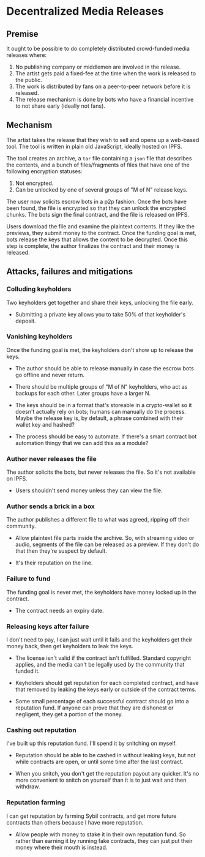 Decentralized Media Releases
============================

Premise
-------

It ought to be possible to do completely distributed crowd-funded media
releases where:

1. No publishing company or middlemen are involved in the release.
2. The artist gets paid a fixed-fee at the time when the work is released
   to the public.
3. The work is distributed by fans on a peer-to-peer network before it is
   released.
4. The release mechanism is done by bots who have a financial incentive to
   not share early (ideally not fans).

Mechanism
---------

The artist takes the release that they wish to sell and opens up a web-based
tool. The tool is written in plain old JavaScript, ideally hosted on IPFS.

The tool creates an archive, a `tar` file containing a `json` file that
describes the contents, and a bunch of files/fragments of files that have one
of the following encryption statuses:

1. Not encrypted.
2. Can be unlocked by one of several groups of "M of N" release keys.

The user now solicits escrow bots in a p2p fashion. Once the bots have been
found, the file is encrypted so that they can unlock the encrypted chunks.
The bots sign the final contract, and the file is released on IPFS.

Users download the file and examine the plaintext contents. If they like the
previews, they submit money to the contract. Once the funding goal is met,
bots release the keys that allows the content to be decrypted. Once this
step is complete, the author finalizes the contract and their money is
released.

Attacks, failures and mitigations
---------------------------------

### Colluding keyholders

Two keyholders get together and share their keys, unlocking the file early.

* Submitting a private key allows you to take 50% of that keyholder's deposit.

### Vanishing keyholders

Once the funding goal is met, the keyholders don't show up to release the
keys.

* The author should be able to release manually in case the escrow bots go
offline and never return.

* There should be multiple groups of "M of N" keyholders, who act as backups
for each other. Later groups have a larger N.

* The keys should be in a format that's storeable in a crypto-wallet so it
doesn't actually rely on bots; humans can manually do the process. Maybe
the release key is, by default, a phrase combined with their wallet key and
hashed?

* The process should be easy to automate. If there's a smart contract bot
automation thingy that we can add this as a module?

### Author never releases the file

The author solicits the bots, but never releases the file. So it's not
available on IPFS.

* Users shouldn't send money unless they can view the file.

### Author sends a brick in a box

The author publishes a different file to what was agreed, ripping off their
community.

* Allow plaintext file parts inside the archive. So, with streaming video or
audio, segments of the file can be released as a preview. If they don't do
that then they're suspect by default.

* It's their reputation on the line.

### Failure to fund

The funding goal is never met, the keyholders have money locked up in the
contract.

* The contract needs an expiry date. 

### Releasing keys after failure

I don't need to pay, I can just wait until it fails and the keyholders
get their money back, then get keyholders to leak the keys.

* The license isn't valid if the contract isn't fulfilled. Standard 
copyright applies, and the media can't be legally used by the community that
funded it.

* Keyholders should get reputation for each completed contract, and have that
removed by leaking the keys early or outside of the contract terms.

* Some small percentage of each successful contract should go into a reputation
fund. If anyone can prove that they are dishonest or negligent, they get a
portion of the money.

### Cashing out reputation

I've built up this reputation fund. I'll spend it by snitching on myself.

* Reputation should be able to be cashed in without leaking keys, but not while
contracts are open, or until some time after the last contract.

* When you snitch, you don't get the reputation payout any quicker. It's no more
convenient to snitch on yourself than it is to just wait and then withdraw.

### Reputation farming

I can get reputation by farming Sybil contracts, and get more future contracts
than others because I have more reputation.

* Allow people with money to stake it in their own reputation fund. So rather
than earning it by running fake contracts, they can just put their money where
their mouth is instead.

